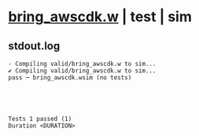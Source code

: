# [bring_awscdk.w](../../../../../examples/tests/valid/bring_awscdk.w) | test | sim

## stdout.log
```log
- Compiling valid/bring_awscdk.w to sim...
✔ Compiling valid/bring_awscdk.w to sim...
pass ─ bring_awscdk.wsim (no tests)
 




Tests 1 passed (1) 
Duration <DURATION>

```

